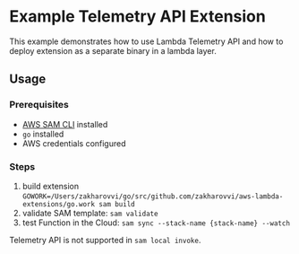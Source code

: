 # Example Telemetry API Extension

This example demonstrates how to use Lambda Telemetry API and how to deploy extension as a separate binary in a lambda
layer.

## Usage

### Prerequisites

* [AWS SAM CLI](https://docs.aws.amazon.com/serverless-application-model/latest/developerguide/serverless-sam-cli-install-mac.html)
  installed
* `go` installed
* AWS credentials configured

### Steps

1. build extension `GOWORK=/Users/zakharovvi/go/src/github.com/zakharovvi/aws-lambda-extensions/go.work sam build`
1. validate SAM template: `sam validate`
1. test Function in the Cloud: `sam sync --stack-name {stack-name} --watch`

Telemetry API is not supported in `sam local invoke`.
